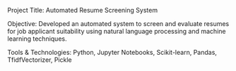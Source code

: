 

Project Title: Automated Resume Screening System

Objective: Developed an automated system to screen and evaluate resumes for job applicant suitability using natural language processing and machine learning techniques.

Tools & Technologies: Python, Jupyter Notebooks, Scikit-learn, Pandas, TfidfVectorizer, Pickle


